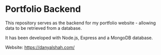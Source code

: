 # Portfolio Backend

This repository serves as the backend for my portfolio website - allowing data to be retrieved from a database.

It has been developed with Node.js, Express and a MongoDB database.

Website: https://danyalshah.com/